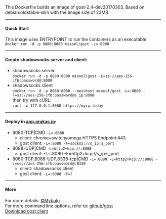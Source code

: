 This Dockerfile builds an image of gost-2.4-dev20170303. Based on debian:oldstable-slim with the image size of 23MB.
***
#### Quick Start
This image uses ENTRYPOINT to run the containers as an executable.  
`docker run -d -p 8080:8080 mixool/gost -L=:8080`
***
#### Create shadowsocks server and client:
* shadowsocks server  
`docker run -d -p 8080:8080 mixool/gost -L=ss://aes-256-cfb:password@:8080`
* shadowsocks client  
`docker run -d -p 8080:8080 --net=host mixool/gost -L=:8080 -F=ss://aes-256-cfb:password@s_ip:8080`  
then try with cURL:  
`curl -x 127.0.0.1:8080 https://myip.today`
***
#### Deploy in [app.arukas.io](https://app.arukas.io/):
* 8080-TCP|CMD `-L=:8080` 
    * client: chrome+switchyomega HTTPS Endpoint:443
    * gost client: `-L=:8080 -F=socks5://s_ip:s_port`
* 8088-UDP|CMD `-L=http2+kcp://:8088`
    * gost client: -L=:8080 -F=http2+kcp://s_ip:s_port
* 8080-TCP,8088-UDP,8338-tcp|CMD `-L=:8080 -L=http2+kcp://:8088 -L=ss://aes-256-cfb:password@:8338`
    * client: shadowsocks client
    * gost client: `-L=:8080 -F=?`
***
#### More
For more details: [&copy;Mybolg](https://mixool.blogspot.ca/2017/04/dockergost.html)  
For more command line options, refer to: [github/gost](https://github.com/ginuerzh/gost)  
[Download gost client](https://github.com/ginuerzh/gost/releases)

